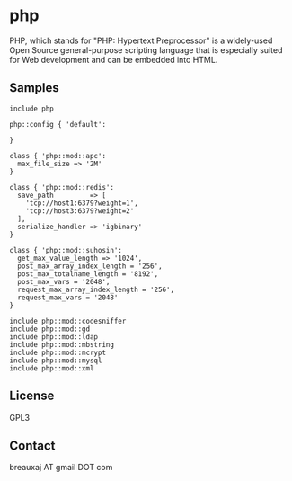 php
===

PHP, which stands for "PHP: Hypertext Preprocessor" is a widely-used Open
Source general-purpose scripting language that is especially suited for Web
development and can be embedded into HTML.

Samples
-------
```
include php
```
```
php::config { 'default':

}
```
```
class { 'php::mod::apc':
  max_file_size => '2M'
}
```
```
class { 'php::mod::redis':
  save_path         => [
    'tcp://host1:6379?weight=1',
    'tcp://host3:6379?weight=2'
  ],
  serialize_handler => 'igbinary'
}
```
```
class { 'php::mod::suhosin':
  get_max_value_length => '1024',
  post_max_array_index_length = '256',
  post_max_totalname_length = '8192',
  post_max_vars = '2048',
  request_max_array_index_length = '256',
  request_max_vars = '2048'
}
```
```
include php::mod::codesniffer
include php::mod::gd
include php::mod::ldap
include php::mod::mbstring
include php::mod::mcrypt
include php::mod::mysql
include php::mod::xml
```

License
-------
GPL3

Contact
-------
breauxaj AT gmail DOT com
